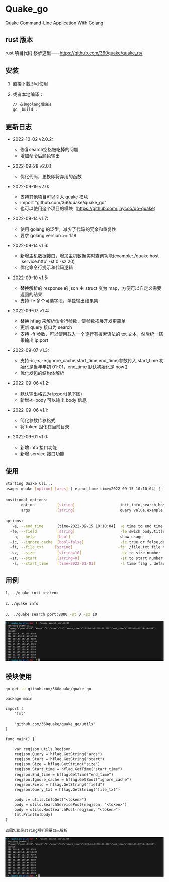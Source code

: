 <!--
 * @Author: ph4nt0mer
 * @Date: 2022-09-01 18:39:52
 * @LastEditors: rootphantomer
 * @LastEditTime: 2022-09-19 11:37:12
 * @FilePath: /quake_go/README.md
 * @Description:
 *
 * Copyright (c) 2022 by ph4nt0mer, All Rights Reserved.
-->

# Quake_go

Quake Command-Line Application With Golang

## rust 版本

rust 项目代码 移步这里——<https://github.com/360quake/quake_rs/>

## 安装

1. 直接下载即可使用
2. 或者本地编译：

   ```bash
   // 安装golang后编译
   go  build .
   ```

## 更新日志

- 2022-10-02 v2.0.2:

  - 修复search空格被吃掉的问题
  - 增加命令后颜色输出

- 2022-09-28 v2.0.1:

    - 优化代码，更换即将弃用的函数

- 2022-09-19 v2.0:

    - 支持其他项目可以引入 quake 模块
    - import "github.com/360quake/quake_go"
    - 也可以使用这个项目的模块（<https://github.com/jinycoo/go-quake>）

- 2022-09-14 v1.7:

    - 使用 golang 的泛型，减少了代码的冗余和重复性
    - 要求 golang version >= 1.18

- 2022-09-14 v1.6:

    - 新增主机数据接口，增加主机数据实时查询功能(example:./quake host 'service:http' -st 0 -sz 20)
    - 优化命令行提示和代码逻辑

- 2022-09-10 v1.5:

    - 替换解析的 response 的 json 由 struct 变为 map，方便可以自定义需要返回的结果
    - 支持-fe 多个可选字段，单独输出结果集

- 2022-09-07 v1.4:

    - 替换 hflag 来解析命令行参数，使参数拓展开发更简单
    - 更新 query 接口为 search
    - 支持 -ft 参数，可以使用载入一个逐行有搜索语法的 txt 文本，然后统一结果输出 ip:port

- 2022-09-07 v1.3:

    - 支持-ic,-s,-e(ignore_cache,start_time,end_time)参数传入,start_time 初始化是当年年初 01-01，end_time 默认初始化是
      now()
    - 优化发包的结构体解析

- 2022-09-06 v1.2:

    - 默认输出格式为 ip:port(见下图)
    - 新增-t=body 可以输出 body 信息

- 2022-09-06 v1.1:

    - 简化参数传参格式
    - 将 token 固化在当前目录

- 2022-09-01 v1.0:

    - 新增 info 接口功能
    - 新增 service 接口功能

## 使用

```bash
Starting Quake Cli...
usage: quake [option] [args] [-e,end_time time=2022-09-15 10:10:04] [-fe,field string] [-h,help bool] [-ic,ignore_cache bool=false] [-ft,query_txt string] [-sz,size string=10] [-st,start string=0] [-s,start_time time=2022-01-01]

positional options:
       option          [string]                    init,info,search,host
       args            [string]                    query value,example port:443

options:
   -e, --end_time      [time=2022-09-15 10:10:04]  -e time to end time flag
  -fe, --field         [string]                    -fe swich body,title,host,html_hash,x_powered_by  to show infomation
   -h, --help          [bool]                      show usage
  -ic, --ignore_cache  [bool=false]                -ic true or false,default false
  -ft, --file_txt     [string]                    -ft ./file.txt file to query search
  -sz, --size          [string=10]                 -sz to size number
  -st, --start         [string=0]                  -st to start number
   -s, --start_time    [time=2022-01-01]           -s time flag , default time is time.now.year
```

## 用例

```bash
1、 ./quake init <token>

2、./quake info

3、 ./quake search port:8080 -st 0 -sz 10

```

![alt](./iShot_2022-09-07_16.48.13.jpg)

## 模块使用

```bash
go get -u github.com/360quake/quake_go
```

```golang
package main

import (
	"fmt"

	"github.com/360quake/quake_go/utils"
)

func main() {

	var reqjson utils.Reqjson
	reqjson.Query = hflag.GetString("args")
	reqjson.Start = hflag.GetString("start")
	reqjson.Size = hflag.GetString("size")
	reqjson.Start_time = hflag.GetTime("start_time")
	reqjson.End_time = hflag.GetTime("end_time")
	reqjson.Ignore_cache = hflag.GetBool("ignore_cache")
	reqjson.Field = hflag.GetString("field")
	reqjson.Query_txt = hflag.GetString("file_txt")

	body := utils.InfoGet("<token>")
	body = utils.SearchServicePost(reqjson, "<token>")
	body = utils.HostSearchPost(reqjson, "<token>")
	fmt.Println(body)
}

返回包都是string解析需要自己解析
```

![alt](./iShot_2022-09-07_16.48.13.jpg)

